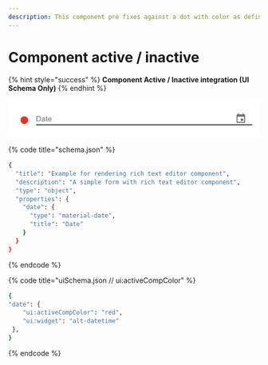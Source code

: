 ```yaml
---
description: This component pre fixes against a dot with color as defined in uiSchema.json
---
```


# Component active / inactive

{% hint style="success" %}
**Component Active / Inactive integration \(UI Schema Only\)**
{% endhint %}

![Component Active / Inactive](../.gitbook/assets/image%20%289%29.png)

{% code title="schema.json" %}
```bash
{
  "title": "Example for rendering rich text editor component",
  "description": "A simple form with rich text editor component",
  "type": "object",
  "properties": {
    "date": {
      "type": "material-date",
      "title": "Date"
    }
  }
}
```
{% endcode %}

{% code title="uiSchema.json // ui:activeCompColor" %}
```bash
{
"date": {
    "ui:activeCompColor": "red",
    "ui:widget": "alt-datetime"
 },
}
```
{% endcode %}

